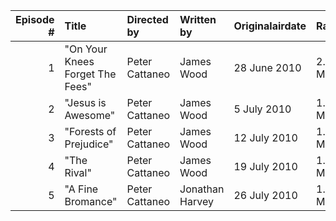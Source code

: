 |   Episode # | Title                           | Directed by    | Written by      | Originalairdate   | Ratings      |
|------------:|:--------------------------------|:---------------|:----------------|:------------------|:-------------|
|           1 | "On Your Knees Forget The Fees" | Peter Cattaneo | James Wood      | 28 June 2010      | 2.19 Million |
|           2 | "Jesus is Awesome"              | Peter Cattaneo | James Wood      | 5 July 2010       | 1.59 Million |
|           3 | "Forests of Prejudice"          | Peter Cattaneo | James Wood      | 12 July 2010      | 1.51 Million |
|           4 | "The Rival"                     | Peter Cattaneo | James Wood      | 19 July 2010      | 1.32 Million |
|           5 | "A Fine Bromance"               | Peter Cattaneo | Jonathan Harvey | 26 July 2010      | 1.48 Million |